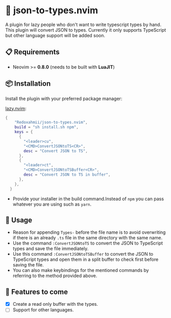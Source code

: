 # 🚬 json-to-types.nvim

A plugin for lazy people who don't want to write typescript types by hand. This plugin will convert JSON to types.
Currently it only supports TypeScript but other language support will be added soon.

## 📋 Requirements

- Neovim >= **0.8.0** (needs to be built with **LuaJIT**)

## 📦 Installation

Install the plugin with your preferred package manager:

[lazy.nvim](https://github.com/folke/lazy.nvim):

```lua
{
    "Redoxahmii/json-to-types.nvim",
    build = "sh install.sh npm",
    keys = {
      {
        "<leader>cu",
        "<CMD>ConvertJSONtoTS<CR>",
        desc = "Convert JSON to TS",
      },
      {
        "<leader>ct",
        "<CMD>ConvertJSONtoTSBuffer<CR>",
        desc = "Convert JSON to TS in buffer",
      },
    },
  }
```

- Provide your installer in the build command.Instead of `npm` you can pass whatever you are using such as `yarn`.

## 🚀 Usage

- Reason for appending `Types-` before the file name is to avoid overwriting if there is an already `.ts` file in the same directory with the same name.
- Use the command `:ConvertJSONtoTS` to convert the JSON to TypeScript types and save the file immediately.
- Use this command `:ConvertJSONtoTSBuffer` to convert the JSON to TypeScript types and open them in a split buffer to check first before saving the file.
- You can also make keybindings for the mentioned commands by referring to the method provided above.

## 👷 Features to come

- [x] Create a read only buffer with the types.
- [ ] Support for other languages.
